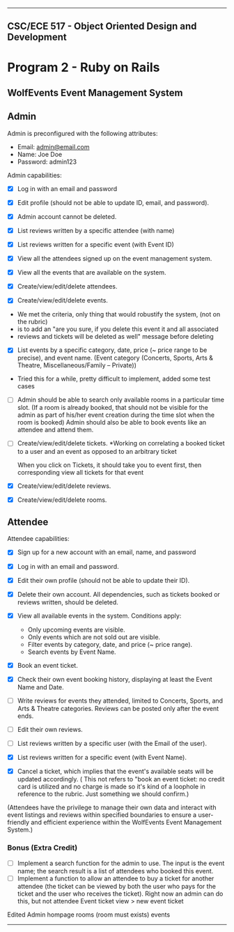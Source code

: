 
---

## CSC/ECE 517 - Object Oriented Design and Development
# Program 2 - Ruby on Rails

## WolfEvents Event Management System
## Admin

Admin is preconfigured with the following attributes:
* Email: admin@email.com
* Name: Joe Doe
* Password: admin123

Admin capabilities:

- [x] Log in with an email and password
- [x] Edit profile (should not be able to update ID, email, and password).
- [x] Admin account cannot be deleted.

- [x] List reviews written by a specific attendee (with name)
- [x] List reviews written for a specific event (with Event ID)

- [x] View all the attendees signed up on the event management system.

- [x] View all the events that are available on the system.

- [x] Create/view/edit/delete attendees.

- [x] Create/view/edit/delete events.
* We met the criteria, only thing that would robustify the system, (not on the rubric)
* is to add an "are you sure, if you delete this event it and all associated
* reviews and tickets will be deleted as well" message before deleting

- [x] List events by a specific category, date, price (~ price range to be precise), and event name.
  (Event category (Concerts, Sports, Arts & Theatre, Miscellaneous/Family – Private))

* Tried this for a while, pretty difficult to implement, added some test cases
- [ ] Admin should be able to search only available rooms in a particular time slot.
  (If a room is already booked, that should not be visible for the admin as part of his/her event creation during the time slot when the room is booked)
  Admin should also be able to book events like an attendee and attend them.

- [ ] Create/view/edit/delete tickets.
  *Working on correlating a booked ticket to a user and an event as opposed to an arbitrary ticket

  When you click on Tickets, it should take you to event first, then corresponding view all
  tickets for that event
 
- [x] Create/view/edit/delete reviews.
- [x] Create/view/edit/delete rooms.


## Attendee

Attendee capabilities:

- [x] Sign up for a new account with an email, name, and password
- [x] Log in with an email and password.
- [x] Edit their own profile (should not be able to update their ID).
- [x] Delete their own account. All dependencies, such as tickets booked or reviews written, should be deleted.
- [x] View all available events in the system. Conditions apply:
    - Only upcoming events are visible. 
    - Only events which are not sold out are visible.
    - Filter events by category, date, and price (~ price range).
    - Search events by Event Name.
- [x] Book an event ticket.
- [x] Check their own event booking history, displaying at least the Event Name and Date.
- [ ] Write reviews for events they attended, limited to Concerts, Sports, and Arts & Theatre categories. Reviews can be posted only after the event ends.
- [ ] Edit their own reviews.
- [ ] List reviews written by a specific user (with the Email of the user).
- [x] List reviews written for a specific event (with Event Name).
- [x] Cancel a ticket, which implies that the event's available seats will be updated accordingly.
  ( This not refers to "book an event ticket: no credit card is utilized and no
    charge is made so it's kind of a loophole in reference to the rubric. Just
    something we should confirm.)


(Attendees have the privilege to manage their own data and interact with event listings and reviews within specified boundaries to ensure a user-friendly and efficient experience within the WolfEvents Event Management System.)

### Bonus (Extra Credit)
- [ ] Implement a search function for the admin to use. The input is the event name; the search result is a list of attendees who booked this event.
- [ ] Implement a function to allow an attendee to buy a ticket for another attendee (the ticket can be viewed by both the user who pays for the ticket and the user who receives the ticket).
   Right now an admin can do this, but not attendee
   Event ticket view > new event ticket 

Edited
Admin hompage
rooms (room must exists)
events

--- 